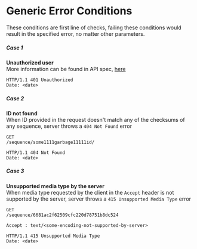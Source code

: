 # Generic Error Conditions

These conditions are first line of checks, failing these conditions would result in the specified error, no matter other parameters.

##### Case 1
**Unauthorized user**  
More information can be found in API spec, [here]()

```
HTTP/1.1 401 Unauthorized
Date: <date>
```

##### Case 2
**ID not found**  
When ID provided in the request doesn't match any of the checksums of any sequence, server throws a `404 Not Found` error

```
GET
/sequence/some1111garbage11111id/
```

```
HTTP/1.1 404 Not Found
Date: <date>
```

##### Case 3
**Unsupported media type by the server**  
When media type requested by the client in the `Accept` header is not supported by the server, server throws a `415 Unsupported Media Type` error

```
GET
/sequence/6681ac2f62509cfc220d78751b8dc524

Accept : text/<some-encoding-not-supported-by-server>
```

```
HTTP/1.1 415 Unsupported Media Type
Date: <date>
```
